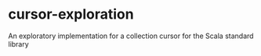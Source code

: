 # cursor-exploration
An exploratory implementation for a collection cursor for the Scala standard library
